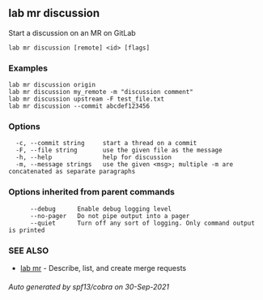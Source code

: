 ## lab mr discussion

Start a discussion on an MR on GitLab

```
lab mr discussion [remote] <id> [flags]
```

### Examples

```
lab mr discussion origin
lab mr discussion my_remote -m "discussion comment"
lab mr discussion upstream -F test_file.txt
lab mr discussion --commit abcdef123456
```

### Options

```
  -c, --commit string     start a thread on a commit
  -F, --file string       use the given file as the message
  -h, --help              help for discussion
  -m, --message strings   use the given <msg>; multiple -m are concatenated as separate paragraphs
```

### Options inherited from parent commands

```
      --debug      Enable debug logging level
      --no-pager   Do not pipe output into a pager
      --quiet      Turn off any sort of logging. Only command output is printed
```

### SEE ALSO

* [lab mr](lab_mr.md)	 - Describe, list, and create merge requests

###### Auto generated by spf13/cobra on 30-Sep-2021
